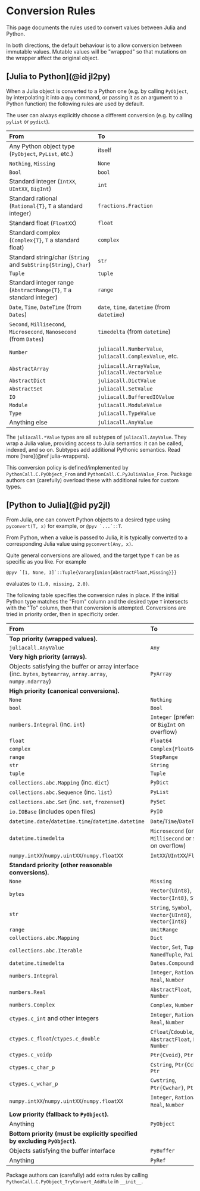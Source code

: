 # Conversion Rules

This page documents the rules used to convert values between Julia and Python.

In both directions, the default behaviour is to allow conversion between immutable values. Mutable values will be "wrapped" so that mutations on the wrapper affect the original object.

## [Julia to Python](@id jl2py)

When a Julia object is converted to a Python one (e.g. by calling `PyObject`, by interpolating it into a `@py` command, or passing it as an argument to a Python function) the following rules are used by default.

The user can always explicitly choose a different conversion (e.g. by calling `pylist` or `pydict`).

| From                                                                | To                                                  |
| :------------------------------------------------------------------ | :-------------------------------------------------- |
| Any Python object type (`PyObject`, `PyList`, etc.)                 | itself                                              |
| `Nothing`, `Missing`                                                | `None`                                              |
| `Bool`                                                              | `bool`                                              |
| Standard integer (`IntXX`, `UIntXX`, `BigInt`)                      | `int`                                               |
| Standard rational (`Rational{T}`, `T` a standard integer)           | `fractions.Fraction`                                |
| Standard float (`FloatXX`)                                          | `float`                                             |
| Standard complex (`Complex{T}`, `T` a standard float)               | `complex`                                           |
| Standard string/char (`String` and `SubString{String}`, `Char`)     | `str`                                               |
| `Tuple`                                                             | `tuple`                                             |
| Standard integer range (`AbstractRange{T}`, `T` a standard integer) | `range`                                             |
| `Date`, `Time`, `DateTime` (from `Dates`)                           | `date`, `time`, `datetime` (from `datetime`)        |
| `Second`, `Millisecond`, `Microsecond`, `Nanosecond` (from `Dates`) | `timedelta` (from `datetime`)                       |
| `Number`                                                            | `juliacall.NumberValue`, `juliacall.ComplexValue`, etc. |
| `AbstractArray`                                                     | `juliacall.ArrayValue`, `juliacall.VectorValue`         |
| `AbstractDict`                                                      | `juliacall.DictValue`                                 |
| `AbstractSet`                                                       | `juliacall.SetValue`                                  |
| `IO`                                                                | `juliacall.BufferedIOValue`                           |
| `Module`                                                            | `juliacall.ModuleValue`                               |
| `Type`                                                              | `juliacall.TypeValue`                                 |
| Anything else                                                       | `juliacall.AnyValue`                                  |

The `juliacall.*Value` types are all subtypes of `juliacall.AnyValue`. They wrap a Julia value, providing access to Julia semantics: it can be called, indexed, and so on. Subtypes add additional Pythonic semantics. Read more [here](@ref julia-wrappers).

This conversion policy is defined/implemented by `PythonCall.C.PyObject_From` and `PythonCall.C.PyJuliaValue_From`. Package authors can (carefully) overload these with additional rules for custom types.

## [Python to Julia](@id py2jl)

From Julia, one can convert Python objects to a desired type using `pyconvert(T, x)` for example, or ```@pyv `...`::T```.

From Python, when a value is passed to Julia, it is typically converted to a corresponding Julia value using `pyconvert(Any, x)`.

Quite general conversions are allowed, and the target type `T` can be as specific as you like. For example
```
@pyv `[1, None, 3]`::Tuple{Vararg{Union{AbstractFloat,Missing}}}
```
evaluates to `(1.0, missing, 2.0)`.

The following table specifies the conversion rules in place. If the initial Python type matches the "From" column and the desired type `T` intersects with the "To" column, then that conversion is attempted. Conversions are tried in priority order, then in specificity order.

| From                                                                                                         | To                                                          |
| :----------------------------------------------------------------------------------------------------------- | :---------------------------------------------------------- |
| **Top priority (wrapped values).**                                                                           |                                                             |
| `juliacall.AnyValue`                                                                                           | `Any`                                                       |
| **Very high priority (arrays).**                                                                             |                                                             |
| Objects satisfying the buffer or array interface (inc. `bytes`, `bytearray`, `array.array`, `numpy.ndarray`) | `PyArray`                                                   |
| **High priority (canonical conversions).**                                                                   |                                                             |
| `None`                                                                                                       | `Nothing`                                                   |
| `bool`                                                                                                       | `Bool`                                                      |
| `numbers.Integral` (inc. `int`)                                                                              | `Integer` (prefers `Int`, or `BigInt` on overflow)          |
| `float`                                                                                                      | `Float64`                                                   |
| `complex`                                                                                                    | `Complex{Float64}`                                          |
| `range`                                                                                                      | `StepRange`                                                 |
| `str`                                                                                                        | `String`                                                    |
| `tuple`                                                                                                      | `Tuple`                                                     |
| `collections.abc.Mapping` (inc. `dict`)                                                                      | `PyDict`                                                    |
| `collections.abc.Sequence` (inc. `list`)                                                                     | `PyList`                                                    |
| `collections.abc.Set` (inc. `set`, `frozenset`)                                                              | `PySet`                                                     |
| `io.IOBase` (includes open files)                                                                            | `PyIO`                                                      |
| `datetime.date`/`datetime.time`/`datetime.datetime`                                                          | `Date`/`Time`/`DateTime`                                    |
| `datetime.timedelta`                                                                                         | `Microsecond` (or `Millisecond` or `Second` on overflow)    |
| `numpy.intXX`/`numpy.uintXX`/`numpy.floatXX`                                                                 | `IntXX`/`UIntXX`/`FloatXX`                                  |
| **Standard priority (other reasonable conversions).**                                                        |                                                             |
| `None`                                                                                                       | `Missing`                                                   |
| `bytes`                                                                                                      | `Vector{UInt8}`, `Vector{Int8}`, `String`                   |
| `str`                                                                                                        | `String`, `Symbol`, `Char`, `Vector{UInt8}`, `Vector{Int8}` |
| `range`                                                                                                      | `UnitRange`                                                 |
| `collections.abc.Mapping`                                                                                    | `Dict`                                                      |
| `collections.abc.Iterable`                                                                                   | `Vector`, `Set`, `Tuple`, `NamedTuple`, `Pair`              |
| `datetime.timedelta`                                                                                         | `Dates.CompoundPeriod`                                      |
| `numbers.Integral`                                                                                           | `Integer`, `Rational`, `Real`, `Number`                     |
| `numbers.Real`                                                                                               | `AbstractFloat`, `Number`                                   |
| `numbers.Complex`                                                                                            | `Complex`, `Number`                                         |
| `ctypes.c_int` and other integers                                                                            | `Integer`, `Rational`, `Real`, `Number`                     |
| `ctypes.c_float`/`ctypes.c_double`                                                                           | `Cfloat`/`Cdouble`, `AbstractFloat`, `Real`, `Number`       |
| `ctypes.c_voidp`                                                                                             | `Ptr{Cvoid}`, `Ptr`                                         |
| `ctypes.c_char_p`                                                                                            | `Cstring`, `Ptr{Cchar}`, `Ptr`                              |
| `ctypes.c_wchar_p`                                                                                           | `Cwstring`, `Ptr{Cwchar}`, `Ptr`                            |
| `numpy.intXX`/`numpy.uintXX`/`numpy.floatXX`                                                                 | `Integer`, `Rational`, `Real`, `Number`                     |
| **Low priority (fallback to `PyObject`).**                                                                   |                                                             |
| Anything                                                                                                     | `PyObject`                                                  |
| **Bottom priority (must be explicitly specified by excluding `PyObject`).**                                  |                                                             |
| Objects satisfying the buffer interface                                                                      | `PyBuffer`                                                  |
| Anything                                                                                                     | `PyRef`                                                     |

Package authors can (carefully) add extra rules by calling `PythonCall.C.PyObject_TryConvert_AddRule` in `__init__`.
